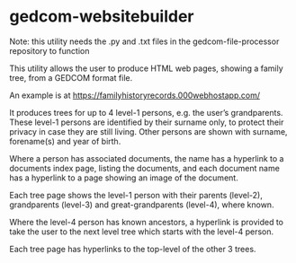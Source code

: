 # gedcom-websitebuilder

Note: this utility needs the .py and .txt files in the gedcom-file-processor repository to function

This utility allows the user to produce HTML web pages, showing a family tree, from a GEDCOM format file.

An example is at https://familyhistoryrecords.000webhostapp.com/ 

It produces trees for up to 4 level-1 persons, e.g. the user’s grandparents. These level-1 persons are identified by their surname only, to protect their privacy in case they are still living. Other persons are shown with surname, forename(s) and year of birth. 

Where a person has associated documents, the name has a hyperlink to a documents index page, listing the documents, and each document name has a hyperlink to a page showing an image of the document.

Each tree page shows the level-1 person with their parents (level-2), grandparents (level-3) and great-grandparents (level-4), where known.

Where the level-4 person has known ancestors, a hyperlink is provided to take the user to the next level tree which starts with the level-4 person.

Each tree page has hyperlinks to the top-level of the other 3 trees. 

